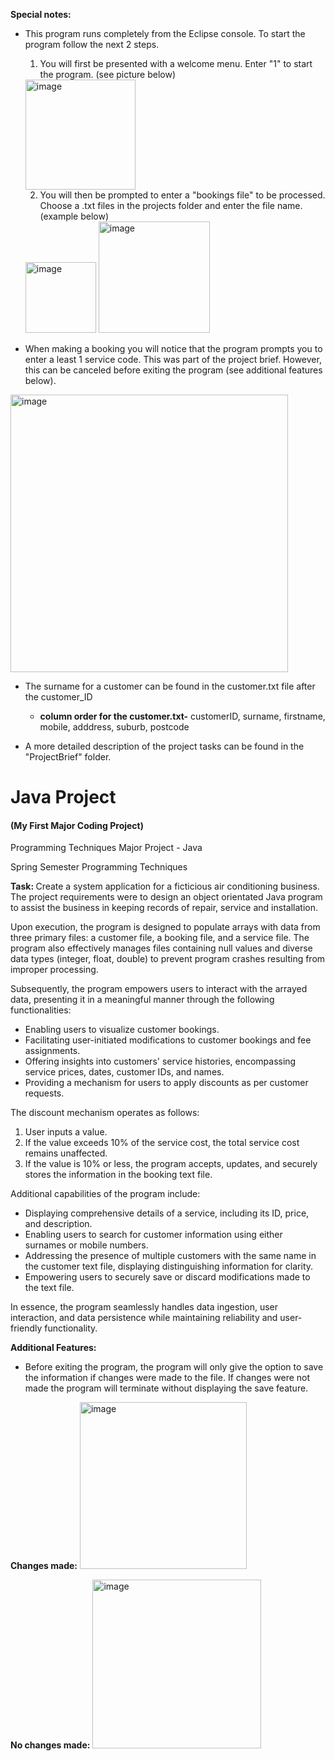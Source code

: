 <strong>Special notes:</strong>

- This program runs completely from the Eclipse console. To start the program follow the next 2 steps.
  
  1) You will first be presented with a welcome menu. Enter "1" to start the program. (see picture below)
  
  <img width="176" alt="image" src="https://user-images.githubusercontent.com/103421610/201460154-578fdce4-118c-4737-a448-48a21aeef90b.png">
  
  2) You will then be prompted to enter a "bookings file" to be processed. Choose a .txt files in the projects folder and enter the file name. (example below)
  
  <img width="113" alt="image" src="https://user-images.githubusercontent.com/103421610/201460356-a8f6ef3b-622a-4d95-b8b7-599f1203df50.png">
  
  <img width="178" alt="image" src="https://user-images.githubusercontent.com/103421610/201460423-035506c2-6c5a-4f27-995c-fa6ce871a5eb.png">

- When making a booking you will notice that the program prompts you to enter a least 1 service code. This was part of the project brief. However, this can be canceled before exiting the program (see additional features below).

<img width="444" alt="image" src="https://user-images.githubusercontent.com/103421610/201513943-db371ad8-2ab9-44db-bb68-183e2574ab7a.png">

- The surname for a customer can be found in the customer.txt file after the customer_ID
  
  - <strong>column order for the customer.txt-</strong> customerID, surname, firstname, mobile, adddress, suburb, postcode 

- A more detailed description of the project tasks can be found in the "ProjectBrief" folder. 

# Java Project 
<h4>(My First Major Coding Project)</h4>
Programming Techniques Major Project - Java

Spring Semester
Programming Techniques 

<strong>Task: </strong>Create a system application for a ficticious air conditioning business.
The project requirements were to design an object
orientated Java program to
assist the business in keeping records of repair, service and
installation.

Upon execution, the program is designed to populate arrays with data from three primary files: a customer file, a booking file, and a service file. The program also effectively manages files containing null values and diverse data types (integer, float, double) to prevent program crashes resulting from improper processing.

Subsequently, the program empowers users to interact with the arrayed data, presenting it in a meaningful manner through the following functionalities:

- Enabling users to visualize customer bookings.
- Facilitating user-initiated modifications to customer bookings and fee assignments.
- Offering insights into customers' service histories, encompassing service prices, dates, customer IDs, and names.
- Providing a mechanism for users to apply discounts as per customer requests.

The discount mechanism operates as follows:

1. User inputs a value.
2. If the value exceeds 10% of the service cost, the total service cost remains unaffected.
3. If the value is 10% or less, the program accepts, updates, and securely stores the information in the booking text file.

Additional capabilities of the program include:

- Displaying comprehensive details of a service, including its ID, price, and description.
- Enabling users to search for customer information using either surnames or mobile numbers.
- Addressing the presence of multiple customers with the same name in the customer text file, displaying distinguishing information for clarity.
- Empowering users to securely save or discard modifications made to the text file.

In essence, the program seamlessly handles data ingestion, user interaction, and data persistence while maintaining reliability and user-friendly functionality.
 
<strong>Additional Features:</strong>

- Before exiting the program, the program will only give the option to save the information if changes were made to the file. If changes were not made the program will terminate without displaying the save feature.

<strong>Changes made:</strong>
<img width="267" alt="image" src="https://user-images.githubusercontent.com/103421610/201495875-8036f685-2761-4fe9-ac74-38ebf720d409.png">

<strong>No changes made:</strong>
<img width="270" alt="image" src="https://user-images.githubusercontent.com/103421610/201495916-f9195cc0-7965-47f4-ae71-f76c19eb038f.png">


